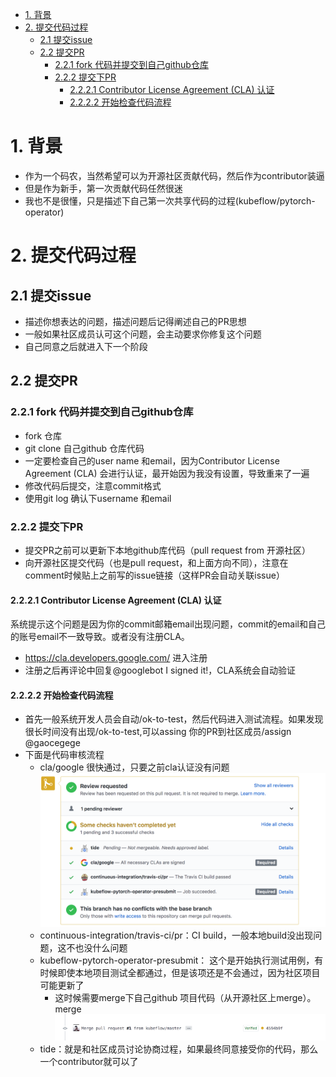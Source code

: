 <!-- TOC -->

- [1. 背景](#1-背景)
- [2. 提交代码过程](#2-提交代码过程)
    - [2.1 提交issue](#21-提交issue)
    - [2.2 提交PR](#22-提交pr)
        - [2.2.1 fork 代码并提交到自己github仓库](#221-fork-代码并提交到自己github仓库)
        - [2.2.2 提交下PR](#222-提交下pr)
            - [2.2.2.1 Contributor License Agreement (CLA) 认证](#2221-contributor-license-agreement-cla-认证)
            - [2.2.2.2 开始检查代码流程](#2222-开始检查代码流程)

<!-- /TOC -->

# 1. 背景
* 作为一个码农，当然希望可以为开源社区贡献代码，然后作为contributor装逼
* 但是作为新手，第一次贡献代码任然很迷
* 我也不是很懂，只是描述下自己第一次共享代码的过程(kubeflow/pytorch-operator)

# 2. 提交代码过程
## 2.1 提交issue
* 描述你想表达的问题，描述问题后记得阐述自己的PR思想
* 一般如果社区成员认可这个问题，会主动要求你修复这个问题
* 自己同意之后就进入下一个阶段

## 2.2 提交PR
### 2.2.1 fork 代码并提交到自己github仓库
* fork 仓库
* git clone 自己github 仓库代码
* 一定要检查自己的user name 和email，因为Contributor License Agreement (CLA) 会进行认证，最开始因为我没有设置，导致重来了一遍
* 修改代码后提交，注意commit格式
* 使用git log 确认下username 和email

### 2.2.2 提交下PR
* 提交PR之前可以更新下本地github库代码（pull request from 开源社区）
* 向开源社区提交代码（也是pull request，和上面方向不同），注意在comment时候贴上之前写的issue链接（这样PR会自动关联issue）

#### 2.2.2.1 Contributor License Agreement (CLA) 认证
系统提示这个问题是因为你的commit邮箱email出现问题，commit的email和自己的账号email不一致导致。或者没有注册CLA。
 * https://cla.developers.google.com/ 进入注册
 * 注册之后再评论中回复@googlebot I signed it!，CLA系统会自动验证

#### 2.2.2.2 开始检查代码流程
* 首先一般系统开发人员会自动/ok-to-test，然后代码进入测试流程。如果发现很长时间没有出现/ok-to-test,可以assing 你的PR到社区成员/assign @gaocegege
* 下面是代码审核流程
    * cla/google 很快通过，只要之前cla认证没有问题
    ![](./images/2019-12-11-11-18-22.png)
    * continuous-integration/travis-ci/pr：CI build，一般本地build没出现问题，这不也没什么问题
    * kubeflow-pytorch-operator-presubmit： 这个是开始执行测试用例，有时候即使本地项目测试全都通过，但是该项还是不会通过，因为社区项目可能更新了
        * 这时候需要merge下自己github 项目代码（从开源社区上merge）。merge
        ![](./images/2019-12-11-11-23-48.png)
    * tide：就是和社区成员讨论协商过程，如果最终同意接受你的代码，那么一个contributor就可以了



